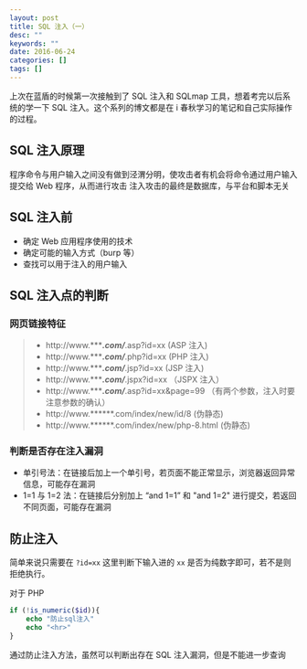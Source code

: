 ```yaml
---
layout: post
title: SQL 注入（一）
desc: ""
keywords: ""
date: 2016-06-24
categories: []
tags: []
---
```


上次在蓝盾的时候第一次接触到了 SQL 注入和 SQLmap 工具，想着考完以后系统的学一下 SQL 注入。这个系列的博文都是在 i 春秋学习的笔记和自己实际操作的过程。

## SQL 注入原理

程序命令与用户输入之间没有做到泾渭分明，使攻击者有机会将命令通过用户输入提交给 Web 程序，从而进行攻击
注入攻击的最终是数据库，与平台和脚本无关

## SQL 注入前

- 确定 Web 应用程序使用的技术
- 确定可能的输入方式（burp 等）
- 查找可以用于注入的用户输入

## SQL 注入点的判断

### 网页链接特征

> - http://www.******.com/***.asp?id=xx (ASP 注入)
> - http://www.******.com/***.php?id=xx (PHP 注入)
> - http://www.******.com/***.jsp?id=xx (JSP 注入)
> - http://www.******.com/***.jspx?id=xx （JSPX 注入）
> - http://www.******.com/***.asp?id=xx&page=99 （有两个参数，注入时要注意参数的确认）
> - http://www.******.com/index/new/id/8 (伪静态)
> - http://www.******.com/index/new/php-8.html (伪静态)

### 判断是否存在注入漏洞

- 单引号法：在链接后加上一个单引号，若页面不能正常显示，浏览器返回异常信息，可能存在漏洞
- 1=1 与 1=2 法：在链接后分别加上 “and 1=1” 和 "and 1=2" 进行提交，若返回不同页面，可能存在漏洞

## 防止注入

简单来说只需要在 `?id=xx` 这里判断下输入进的 `xx` 是否为纯数字即可，若不是则拒绝执行。

对于 PHP

```php
if (!is_numeric($id)){
    echo "防止sql注入"
    echo "<hr>"
}
```

 

通过防止注入方法，虽然可以判断出存在 SQL 注入漏洞，但是不能进一步查询